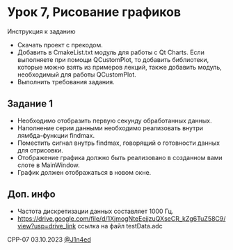 # Урок 7, Рисование графиков

Инструкция к заданию

- Скачать проект с прекодом.
- Добавить в CmakeList.txt модуль для работы с Qt Charts. Если выполняете при помощи QCustomPlot, то добавить библиотеки, которые можно взять из примеров лекций, также добавить модуль, необходимый для работы QCustomPlot.
- Выполнить требования задания.

## Задание 1

- Необходимо отобразить первую секунду обработанных данных.
- Наполнение серии данными необходимо реализовать внутри лямбда-функции findmax.
- Поместить сигнал внутрь findmax, говорящий о готовности данных для отрисовки.
- Отображение графика должно быть реализовано в созданном вами слоте в MainWindow.
- График должен отображаться в новом окне.

## Доп. инфо

- Частота дискретизации данных составляет 1000 Гц.
- https://drive.google.com/file/d/1XjmogNteEejjzuQXseCR_kZg6TuZ58C9/view?usp=drive_link ссылка на файл testData.adc

CPP-07
03.10.2023
[@J1n4ed](https://github.com/J1n4ed)
